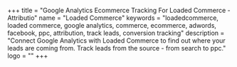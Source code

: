 +++
title = "Google Analytics Ecommerce Tracking For Loaded Commerce - Attributio"
name = "Loaded Commerce"
keywords = "loadedcommerce, loaded commerce, google analytics, commerce, ecommerce, adwords, facebook, ppc, attribution, track leads, conversion tracking"
description = "Connect Google Analytics with Loaded Commerce to find out where your leads are coming from. Track leads from the source - from search to ppc."
logo = ""
+++
